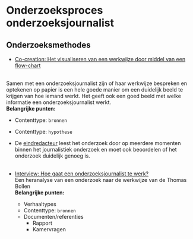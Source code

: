 # Onderzoeksproces onderzoeksjournalist





## Onderzoeksmethodes
* [Co-creation: Het visualiseren van een werkwijze door middel van een flow-chart](https://jorik.gitbook.io/project-blauwdruk/vooronderzoek/werkwijze_frank-meijers)



<br>Samen met een onderzoeksjournalist zijn of haar werkwijze bespreken en optekenen op papier is een hele goede manier om een duidelijk beeld te krijgen van hoe iemand werkt. Het geeft ook een goed beeld met welke informatie een onderzoeksjournalist werkt.
<br>__Belangrijke punten:__
  * Contenttype: `bronnen`
  * Contenttype: `hypothese`
  * De [eindredacteur](https://jorik.gitbook.io/project-blauwdruk/stakeholders/redacteur) leest het onderzoek door op meerdere momenten binnen het journalistiek onderzoek en moet ook beoordelen of het onderzoek duidelijk genoeg is.
<br><br>

* [Interview: Hoe gaat een onderzoeksjournalist te werk?](https://jorik.gitbook.io/project-blauwdruk/vooronderzoek/werkwijze_thomas-bollen)
<br>Een heranalyse van een onderzoek naar de werkwijze van de Thomas Bollen
<br>__Belangrijke punten:__
  * Verhaaltypes
  * Contenttype: `bronnen`
  * Documenten/referenties
    * Rapport
    * Kamervragen
